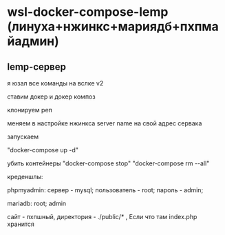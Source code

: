 # wsl-docker-compose-lemp (линуха+нжинкс+мариядб+пхпмайадмин)
## lemp-сервер

я юзал все команды на вслке v2

ставим докер и докер композ 

клонируем реп 

меняем в настройке нжинкса server name на свой адрес сервака

запускаем 

"docker-compose up -d" 


убить контейнеры 
"docker-compose stop"
"docker-compose rm --all"

креденшлы:

phpmyadmin: сервер - mysql; пользователь - root; пароль - admin;

mariadb: root; admin

сайт - пхпшный, директория - ./public/*    ,   Если что там index.php хранится 
